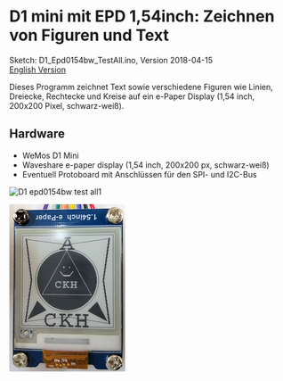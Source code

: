 # D1 mini mit EPD 1,54inch: Zeichnen von Figuren und Text
Sketch: D1_Epd0154bw_TestAll.ino, Version 2018-04-15      
[English Version](./README.md "English Version")   

Dieses Programm zeichnet Text sowie verschiedene Figuren wie Linien, Dreiecke, Rechtecke und Kreise auf ein e-Paper Display (1,54 inch, 200x200 Pixel, schwarz-wei&szlig;).

## Hardware
* WeMos D1 Mini
* Waveshare e-paper display (1,54 inch, 200x200 px, schwarz-wei&szlig;)
* Eventuell Protoboard mit Anschl&uuml;ssen f&uuml;r den SPI- und I2C-Bus

![D1 epd0154bw test all1](./images/D1_epd0154bw_testall1.png "D1mini mit ePaper display 1,54inch test all 1") 

![D1 epd0154bw test all2](./images/D1_epd0154bw_testall2.png "D1mini mit ePaper display 1,54inch test all 2")   